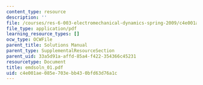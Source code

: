 ```yaml
---
content_type: resource
description: ''
file: /courses/res-6-003-electromechanical-dynamics-spring-2009/c4e001ae085e703ebb430bfd63d76a1c_emdsoln_01.pdf
file_type: application/pdf
learning_resource_types: []
ocw_type: OCWFile
parent_title: Solutions Manual
parent_type: SupplementalResourceSection
parent_uid: 33a5d91a-affd-85a4-f422-354366c45231
resourcetype: Document
title: emdsoln_01.pdf
uid: c4e001ae-085e-703e-bb43-0bfd63d76a1c
---
```

